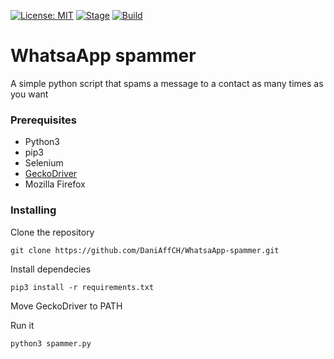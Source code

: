 [![License: MIT](https://img.shields.io/github/license/DaniAffCH/WhatsApp-spammer.svg)](https://github.com/DaniAffCH/WhatsaApp-spammer)
[![Stage](https://img.shields.io/badge/Release-Stable-brightgreen.svg)]()
[![Build](https://travis-ci.com/DaniAffCH/WhatsaApp-spammer.svg?branch=master)]()
# WhatsaApp spammer
A simple python script that spams a message to a contact as many times as you want

### Prerequisites
* Python3
* pip3
* Selenium
* [GeckoDriver](https://github.com/mozilla/geckodriver/releases)
* Mozilla Firefox

### Installing
Clone the repository
```shell
git clone https://github.com/DaniAffCH/WhatsaApp-spammer.git
```

Install dependecies
```shell
pip3 install -r requirements.txt
```

Move GeckoDriver to PATH

Run it
```shell
python3 spammer.py
```
